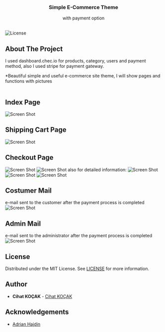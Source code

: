 <br/>
<p align="center">
  <a href="https://github.com/iksipias/E-Commerce">
  </a>

  <h3 align="center">Simple E-Commerce Theme</h3>

  <p align="center">
    with payment option
    <br/>
    <br/>
  </p>
</p>

![License](https://img.shields.io/github/license/iksipias/E-Commerce) 

## About The Project

I used dashboard.chec.io for products, category, users and payment method,
also I used stripe for payment gateway.




*Beautiful simple and useful e-commerce site theme, I will show pages and functions with pictures
<br/>
<br/>
## Index Page
![Screen Shot](https://github.com/CihatKOCAK/shopping-cart/blob/main/README/index.PNG)
## Shipping Cart Page
![Screen Shot](README/shippingCart.PNG)
## Checkout Page
![Screen Shot](README/checkout-s1.png)
![Screen Shot](README/test-cart-number.png)
also for detailed information: <a href ="https://stripe.com/docs/testing"> </a>
![Screen Shot](README/checkout-s2.png)
![Screen Shot](README/checkout-s3.png)
![Screen Shot](README/checkout-s4.png)
## Costumer Mail

e-mail sent to the customer after the payment process is completed
![Screen Shot](README/mailCostumer.png)
## Admin Mail

e-mail sent to the administrator after the payment process is completed
![Screen Shot](README/adminMail.png)


## License

Distributed under the MIT License. See [LICENSE](https://github.com/iksipias/E-Commerce/blob/main/LICENSE.md) for more information.

## Author

* **Cihat KOÇAK** - [Cihat KOÇAK](https://github.com/CihatKOCAK)

## Acknowledgements

* [Adrian Hajdin](https://github.com/adrianhajdin)

